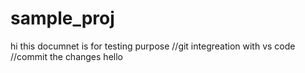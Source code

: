 # sample_proj
hi this documnet is for testing purpose
//git integreation with vs code
//commit the changes
hello 